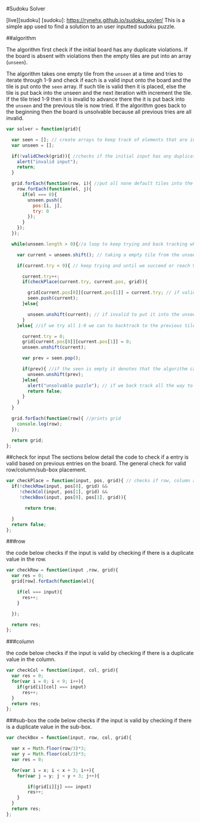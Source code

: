 #Sudoku Solver

[live][sudoku]
[sudoku]: https://rynehx.github.io/sudoku_sovler/
This is a simple app used to find a solution to an user inputted sudoku puzzle.

##algorithm

The algorithm first check if the initial board has any duplicate violations. If the board is absent with violations then the empty tiles are put into an array (`unseen`).

The algorithm takes one empty tile from the `unseen` at a time and tries to iterate through 1-9 and check if each is a valid input onto the board and the tile is put onto the `seen` array. If such tile is valid then it is placed, else the tile is put back into the unseen and the next iteration with increment the tile. If the tile tried 1-9 then it is invalid to advance there the it is put back into the `unseen` and the previous tile is now tried. If the algorithm goes back to the beginning then the board is unsolvable because all previous tries are all invalid.

```javascript
var solver = function(grid){

  var seen = []; // create arrays to keep track of elements that are inputted or empty
  var unseen = [];

  if(!validCheck(grid)){ //checks if the initial input has any duplicate violations
    alert("invalid input");
    return;
  }

  grid.forEach(function(row, i){ //put all none default tiles into the unseen array
    row.forEach(function(el, j){
      if(el === 0){
        unseen.push({
          pos:[i, j],
          try: 0
        });
      }
    });
  });

  while(unseen.length > 0){//a loop to keep trying and back tracking while there are empty tiles

    var current = unseen.shift(); // taking a empty tile from the unseen array

    if(current.try < 9){ // keep trying and until we succeed or reach 9

      current.try++;
      if(checkPlace(current.try, current.pos, grid)){

        grid[current.pos[0]][current.pos[1]] = current.try; // if valid we input
        seen.push(current);
      }else{

        unseen.unshift(current); // if invalid to put it into the unseen and increment next try
      }
    }else{ //if we try all 1-9 we can to backtrack to the previous tile and retry a new valid value.

      current.try = 0;
      grid[current.pos[0]][current.pos[1]] = 0;
      unseen.unshift(current);

      var prev = seen.pop();

      if(prev){ //if the seen is empty it denotes that the algorithm cannot find a solution
        unseen.unshift(prev);
      }else{
        alert("unsolvable puzzle"); // if we back track all the way to the beginning then we have a unsolvable puzzle
        return false;
      }
    }
  }

  grid.forEach(function(row){ //prints grid
    console.log(row);
  });

  return grid;
};

```

##check for input
The sections below detail the code to check if a entry is valid based on previous entries on the board. The general check for valid row/column/sub-box placement.

```javascript
var checkPlace = function(input, pos, grid){ // checks if row, column and sub box are valid
  if(!checkRow(input, pos[0], grid) &&
     !checkCol(input, pos[1], grid) &&
     !checkBox(input, pos[0], pos[1], grid)){

       return true;

  }
  return false;
};
```

###row

the code below checks if the input is valid by checking if there is a duplicate value in the row.

```javascript
var checkRow = function(input ,row, grid){
  var res = 0;
  grid[row].forEach(function(el){

    if(el === input){
      res++;
    }

  });

  return res;
};
```


###column

the code below checks if the input is valid by checking if there is a duplicate value in the column.

```javascript
var checkCol = function(input, col, grid){
  var res = 0;
  for(var i = 0; i < 9; i++){
    if(grid[i][col] === input)
      res++;
  }
  return res;
};
```

###sub-box
the code below checks if the input is valid by checking if there is a duplicate value in the sub-box.

```javascript
var checkBox = function(input, row, col, grid){

  var x = Math.floor(row/3)*3;
  var y = Math.floor(col/3)*3;
  var res = 0;

  for(var i = x; i < x + 3; i++){
    for(var j = y; j < y + 3; j++){

        if(grid[i][j] === input)
        res++;
    }
  }
  return res;
};
```

